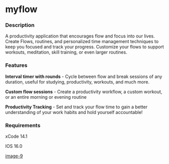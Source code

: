 # myflow

### Description

A productivity application that encourages flow and focus into our lives. Create Flows, routines, 
and personalized time management techniques to keep you focused and track your progress. 
Customize your flows to support workouts, meditation, skill training, or even larger routines.


### Features

**Interval timer with rounds** - Cycle between flow and break sessions of any duration, useful for studying, productivity, workouts, and much more.

**Custom flow sessions** - Create a productivity workflow, a custom workout, or an entire morning or evening routine

**Productivity Tracking** - Set and track your flow time to gain a better understanding of your work habits and hold yourself accountable!

### Requirements
xCode 14.1

IOS 16.0

[image-9](https://user-images.githubusercontent.com/89711518/204119228-8908c606-4cf6-4e8c-be2b-0fe17cb7176a.png)

